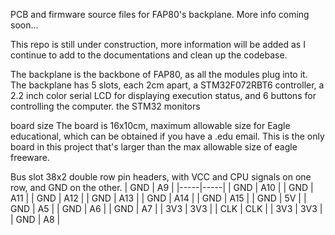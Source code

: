 PCB and firmware source files for FAP80's backplane. More info coming soon...

This repo is still under construction, more information will be added as I continue to add to the documentations and clean up the codebase. 

The backplane is the backbone of FAP80, as all the modules plug into it. The backplane has 5 slots, each 2cm apart, a STM32F072RBT6 controller, a 2.2 inch color serial LCD for displaying execution status, and 6 buttons for controlling the computer. the STM32 monitors 

board size
The board is 16x10cm, maximum allowable size for Eagle educational, which can be obtained if you have a .edu email. This is the only board in this project that's larger than the max allowable size of eagle freeware.


Bus slot
38x2 double row pin headers, with VCC and CPU signals on one row, and GND on the other. 
| GND | A9  |
|-----|-----|
| GND | A10 |
| GND | A11 |
| GND | A12 |
| GND | A13 |
| GND | A14 |
| GND | A15 |
| GND | 5V  |
| GND | A5  |
| GND | A6  |
| GND | A7  |
| 3V3 | 3V3 |
| CLK | CLK |
| 3V3 | 3V3 |
| GND | A8  |